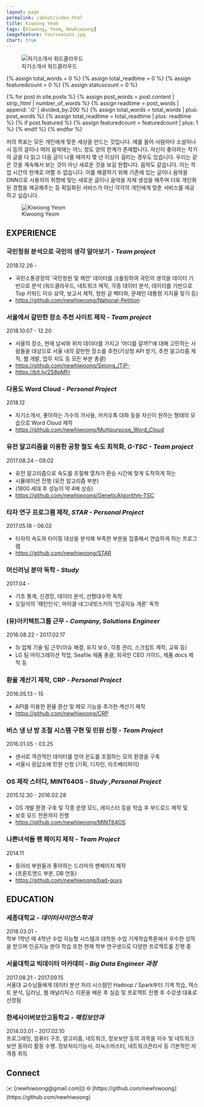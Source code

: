 ```yaml
---
layout: page
permalink: /about/index.html
title: Kiwoong Yeom
tags: [Kiwoong, Yeom, Newhiwoong]
imagefeature: fourseasons.jpg
chart: true
---
```


<figure>
	<img src="{{ site.url }}/images/kywc.png" alt="자기소개서 워드클라우드">
	<figcaption>자기소개서 워드클라우드</figcaption>
</figure>

{% assign total_words = 0 %}
{% assign total_readtime = 0 %}
{% assign featuredcount = 0 %}
{% assign statuscount = 0 %}

{% for post in site.posts %}
    {% assign post_words = post.content | strip_html | number_of_words %}
    {% assign readtime = post_words | append: '.0' | divided_by:200 %}
    {% assign total_words = total_words | plus: post_words %}
    {% assign total_readtime = total_readtime | plus: readtime %}
    {% if post.featured %}
    {% assign featuredcount = featuredcount | plus: 1 %}
    {% endif %}
{% endfor %}

<!--
This is my personal blog. It currently has {{ site.posts | size }} posts in {{ site.categories | size }} categories which combinedly have {{ total_words }} words, which will take an average reader ({{ site.wpm }} WPM) approximately <span class="time">{{ total_readtime }}</span> minutes to read. {% if featuredcount != 0 %}There are <a href="{{ site.url }}/featured">{{ featuredcount }} featured posts</a>, you should definitely check those out.{% endif %} The most recent post is {% for post in site.posts limit:1 %}{% if post.description %}<a href="{{ site.url }}{{ post.url }}" title="{{ post.description }}">"{{ post.title }}"</a>{% else %}<a href="{{ site.url }}{{ post.url }}" title="{{ post.description }}" title="Read more about {{ post.title }}">"{{ post.title }}"</a>{% endif %}{% endfor %} which was published on {% for post in site.posts limit:1 %}{% assign modifiedtime = post.modified | date: "%Y%m%d" %}{% assign posttime = post.date | date: "%Y%m%d" %}<time datetime="{{ post.date | date_to_xmlschema }}" class="post-time">{{ post.date | date: "%d %b %Y" }}</time>{% if post.modified %}{% if modifiedtime != posttime %} and last modified on <time datetime="{{ post.modified | date: "%Y-%m-%d" }}" itemprop="dateModified">{{ post.modified | date: "%d %b %Y" }}</time>{% endif %}{% endif %}{% endfor %}. The last commit was on {{ site.time | date: "%A, %d %b %Y" }} at {{ site.time | date: "%I:%M %p" }} [UTC](http://en.wikipedia.org/wiki/Coordinated_Universal_Time "Temps Universel Coordonné").
-->

저의 목표는 모든 개인에게 맞춘 세상을 만드는 것입니다. 예를 들어 사람마다 소설이나 시 등의 글이나 여러 음악에는 어느 정도 양의 한계가 존재합니다. 자신이 좋아하는 작가의 글을 다 읽고 다음 글이 나올 때까지 몇 년 이상이 걸리는 경우도 있습니다. 우리는 같은 것을 계속해서 보는 것이 아닌 새로운 것을 보길 원합니다. 음악도 같습니다. 이는 작업 시간의 한계로 어쩔 수 없습니다. 이를 해결하기 위해 기존에 있는 글이나 음악을 DNN으로 사용자의 취향에 맞는 새로운 글이나 음악을 자체 생성을 해주며 더욱 개인화된 경험을 제공해주는 등 획일화된 서비스가 아닌 각각의 개인에게 맞춘 서비스를 제공하고 싶습니다.

<figure>
  <img src="{{ site.url }}/images/kiwoong.jpg" alt="Kiwoong Yeom">
  <figcaption>Kiwoong Yeom</figcaption>
</figure>


## EXPERIENCE
### 국민청원 분석으로 국민의 생각 알아보기  - *Team project*
2018.12.26 -
- 국민소통광장의 ‘국민청원 및 제안’ 데이터를 크롤링하여 국민의 생각을 데이터 기반으로 분석 (워드클라우드, 네트워크 제작, 각종 데이터 분석, 데이터를 기반으로 Top 키워드 이슈 요약, 보고서 제작, 청원 글 벡터화, 문재인 대통령 지지율 찾기 등)
- https://github.com/newhiwoong/National-Petition 

### 서울에서 갈만한 장소 추천 사이트 제작 - *Team project*
2018.10.07 - 12.20
- 서울의 장소, 현재 날씨와 위치 데이터를 가지고 ‘어디를 갈까?’에 대해 고민하는 사람들을 대상으로 서울 내의 갈만한 장소를 추천(기상청 API 받기, 추천 알고리즘 제작, 웹 개발, 업무 지도 등 모든 부분 총괄)
- https://github.com/newhiwoong/Sejong_ITIP- 
- https://bit.ly/2S8pMFr 

### 다용도 Word Cloud - *Personal Project*
2018.12
- 자기소개서, 좋아하는 가수의 가사들, 카카오톡 대화 등을 자신이 원하는 형태의 모습으로 Word Cloud 제작
- https://github.com/newhiwoong/Multipurpose_Word_Cloud 

### 유전 알고리즘을 이용한 공항 철도 속도 최적화, *G-TSC - Team project*
2017.08.24 - 09.02
- 유전 알고리즘으로 속도를 조절해 열차가 환승 시간에 맞게 도착하게 하는 
- 시뮬레이션 진행 (유전 알고리즘 부분)
- (1800 세대 후 성능이 약 4배 상승)
- https://github.com/newhiwoong/GeneticAlgorithm-TSC 

### 타자 연구 프로그램 제작, *STAR - Personal Project*
2017.05.18 - 06.02
- 타자의 속도와 타이핑 대상을 분석해 부족한 부분을 집중해서 연습하게 하는 프로그램
- https://github.com/newhiwoong/STAR 

### 머신러닝 분야 독학  - *Study*
2017.04 - 
- 기초 통계, 신경망, 데이터 분석, 선형대수학 독학
- 오일석의 '패턴인식', 마이클 네그네빗스키의 ‘인공지능 개론’ 독학

### (유)아키텍트그룹 근무  - *Company, Solutions Engineer*
2016.08.22 - 2017.02.17
- Si 업체 기술 팀 근무(이슈 해결, 유지 보수, 각종 관리, 스크립트 제작, 교육 등)
- LG 팀 마이그레이션 작업, Seafile 제품 총괄, 외국인 CEO 가이드, 제품 docs 제작 등

### 환율 계산기 제작, CRP  - *Personal Project*
2016.05.13 - 15
- API를 이용한 환율 환산 및 메모 기능을 추가한 계산기 제작
- https://github.com/newhiwoong/CRP 

### 버스 냉 난 방 조절 시스템 구현 및 민원 신청  - *Team Project*
2016.01.05 - 03.25
- 센서로 객관적인 데이터를 얻어 온도를 조절하는 모의 환경을 구축                 
- 서울시 응답소에 민원 신청 (기획, 디자인, 라즈베리파이)

### OS 제작 스터디, MINT64OS  - *Study ,Personal Project*
2015.12.30 - 2016.02.28                  
- OS 개발 환경 구축 및 각종 운영 모드, 레지스터 등을 학습 후 부드로드 제작 및 
- 보호 모드 전환까지 진행
- https://github.com/newhiwoong/MINT64OS                  

### 나쁜녀석들 팬 페이지 제작  - *Team Project*
2014.11
- 동아리 부원들과 좋아하는 드라마의 팬페이지 제작 
- (프론트엔드 부분, DB 연동)
- https://github.com/newhiwoong/bad-guys 

## EDUCATION
### 세종대학교 - *데이터사이언스학과*
2018.03.01 -  
학부 1학년 때 4학년 수업 지능형 시스템과 대학원 수업 기계학습특론에서 우수한 성적을 받으며 인공지능 분야 학습 또한 현재 학부 연구생으로 다양한 프로젝트를 진행 중

### 서울대학교 빅데이터 아카데미 - *Big Data Engineer 과정*
2017.08.21 - 2017.09.15  
서울대 교수님들에게 데이터 분산 처리 시스템인 Hadoop / Spark부터 기계 학습, 텍스트 분석, 딥러닝, 웹 애널리틱스 이론을 배운 후 실습 및 프로젝트 진행 후 수강생 대표로 선정됨

### 한세사이버보안고등학교 - *해킹보안과*
2014.03.01 - 2017.02.10  
프로그래밍, 컴퓨터 구조, 알고리즘, 네트워크, 정보보안 등의 과목을 이수 및 네트워크 보안 동아리 활동 수행. 정보처리기능사, 리눅스마스터, 네트워크관리사 등 기본적인 자격증 취득


<h2>Connect</h2>
✉️ [newhiwoong@gmail.com]()  
🌐 [https://github.com/newhiwoong](https://github.com/newhiwoong)
